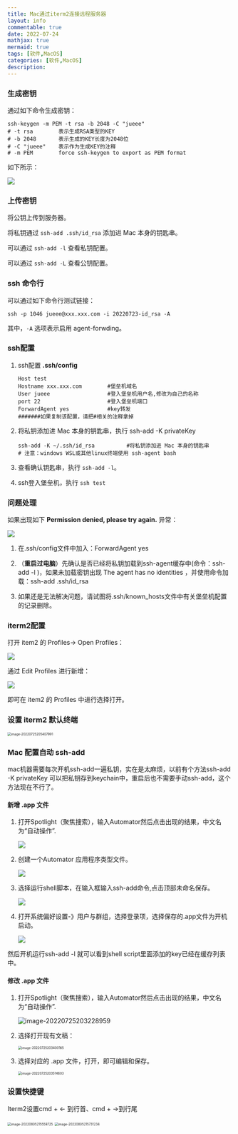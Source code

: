 ```yaml
---
title: Mac通过iterm2连接远程服务器
layout: info
commentable: true
date: 2022-07-24
mathjax: true
mermaid: true
tags: [软件,MacOS]
categories: [软件,MacOS]
description:
---
```


### 生成密钥

通过如下命令生成密钥：

```
ssh-keygen -m PEM -t rsa -b 2048 -C "jueee"
# -t rsa        表示生成RSA类型的KEY
# -b 2048       表示生成的KEY长度为2048位
# -C "jueee"    表示作为生成KEY的注释
# -m PEM        force ssh-keygen to export as PEM format 
```

如下所示：

![](/images/2022/07/2022-07-23-20-01-47-image.png)

### 上传密钥

将公钥上传到服务器。

将私钥通过 `ssh-add .ssh/id_rsa` 添加进 Mac 本身的钥匙串。

可以通过 `ssh-add -l` 查看私钥配置。

可以通过 `ssh-add -L` 查看公钥配置。

### ssh 命令行

可以通过如下命令行测试链接：

```
ssh -p 1046 jueee@xxx.xxx.com -i 20220723-id_rsa -A
```

其中，`-A` 选项表示启用 agent-forwding。 

### ssh配置

1. ssh配置
   **.ssh/config**
   
   ```
   Host test
   Hostname xxx.xxx.com        #堡垒机域名  
   User jueee                  #登入堡垒机用户名,修改为自己的名称
   port 22                     #登入堡垒机端口
   ForwardAgent yes            #key转发
   #######如果复制该配置，请把#相关的注释拿掉
   ```
   
2. 将私钥添加进 Mac 本身的钥匙串，执行 ssh-add -K privateKey
   
   ```
   ssh-add -K ~/.ssh/id_rsa          #将私钥添加进 Mac 本身的钥匙串
   # 注意：windows WSL或其他linux终端使用 ssh-agent bash
   ```

3. 查看确认钥匙串，执行 `ssh-add -l`。

4. ssh登入堡垒机，执行 `ssh test`

### 问题处理

如果出现如下 **Permission denied, please try again.** 异常：

![](/images/2022/07/2022-07-23-19-16-49-image.png)

1. 在.ssh/config文件中加入：ForwardAgent yes

2. （**重启过电脑**）先确认是否已经将私钥加载到ssh-agent缓存中(命令：ssh-add -l )，如果未加载密钥出现 The agent has no identities ，并使用命令加载：ssh-add .ssh/id_rsa

3. 如果还是无法解决问题，请试图将.ssh/known_hosts文件中有关堡垒机配置的记录删除。

### iterm2配置

打开 item2 的 Profiles-> Open Profiles：

![](/images/2022/07/2022-07-23-19-44-03-image.png)

通过 Edit Profiles 进行新增：

![](/images/2022/07/2022-07-23-19-46-10-image.png)

即可在 item2 的 Profiles 中进行选择打开。

### 设置 iterm2 默认终端

<img src="/images/2022/07/image-20220725205407991.png" alt="image-20220725205407991" style="zoom:50%;" />

### Mac 配置自动 ssh-add

mac机器需要每次开机ssh-add一遍私钥，实在是太麻烦，以前有个方法ssh-add -K privateKey 可以把私钥存到keychain中，重启后也不需要手动ssh-add，这个方法现在不行了。

#### 新增 .app 文件

1. 打开Spotlight（聚焦搜索），输入Automator然后点击出现的结果，中文名为“自动操作”.
   
   ![](/images/2022/07/2022-07-23-21-01-39-image.png)

2. 创建一个Automator 应用程序类型文件。
   
   ![](/images/2022/07/2022-07-23-21-02-40-image.png)

3. 选择运行shell脚本，在输入框输入ssh-add命令,点击顶部未命名保存。
   
   ![](/images/2022/07/2022-07-23-21-08-09-image.png)

4. 打开系统偏好设置-》用户与群组，选择登录项，选择保存的.app文件为开机启动。
   
   ![](/images/2022/07/2022-07-23-21-11-29-image.png)

然后开机运行ssh-add -l 就可以看到shell script里面添加的key已经在缓存列表中。

#### 修改 .app 文件

1. 打开Spotlight（聚焦搜索），输入Automator然后点击出现的结果，中文名为“自动操作”.

   ![image-20220725203228959](/images/2022/07/image-20220725203228959.png)

2. 选择打开现有文稿：

   <img src="/images/2022/07/image-20220725203400165.png" alt="image-20220725203400165" style="zoom:50%;" />

3. 选择对应的 .app 文件，打开，即可编辑和保存。

   <img src="/images/2022/07/image-20220725203514603.png" alt="image-20220725203514603" style="zoom:50%;" />

### 设置快捷键

Iterm2设置cmd + ← 到行首、cmd + →到行尾

<img src="/images/2022/07/image-20220805215559725.png" alt="image-20220805215559725" style="zoom:50%;" />

<img src="/images/2022/07/image-20220805215731234.png" alt="image-20220805215731234" style="zoom:50%;" />

